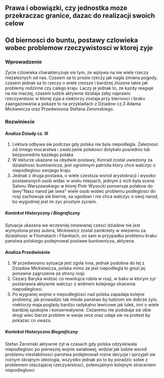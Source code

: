 ##  Prawa i obowiązki, czy jednostka moze przekraczac granice, dazac do realizacji swoich celow


## Od biernosci do buntu, postawy czlowieka wobec problemow rzeczywistosci w ktorej zyje 

### Wprowadzenie
Zycie czlowieka charakteryzuje sie tym, ze wplywa na nie wiele rzeczy niezaleznych od nas. Czasem sa to proste rzeczy jak nagla zmiana pogody, czasem jednak sa to rzeczy o wiele ciezsze i bardziej zlozone takie jak problemy rodzinne czy calego kraju. Laczy je jednak to, ze kazdy reaguje na nie inaczej, czasem ludzie aktywnie dzialaja zeby naprawic rzeczywistosc w ktorej zyja a niektorzy zostaja przy biernosci i braku zaangazowania a pokaze to na przykladach z Dziadow cz.3 Adama Mickiewicza oraz Przedwiosnia Stefana Zeromskiego.  

### Rozwiniecie
#### Analiza Dziady cz. III
1. Lektura odbywa sie podczas gdy polska nie byla niepodlegla. Zaleznosc od innego mocarstwa i zwalczanie polskosci dotykalo posrednio lub bezposrednio kazdego polaka
2. W lekturze ukazane sa obydwie postawy, Konrad zostal uwieziony za dzialalnosc buntownicza, jest ogromnym patriota ktory chce walczyc o niepodleglosc swojego kraju.
3. Jednak z druga postawa, o wiele czestsza wsrod arystokracji i wysoko postawionych osob widac w wielu miejsach, jednym z nich byla scena Salonu Warszawskiego w ktorej Piotr Wysocki porownuje polakow do lawy"Nasz narod jak lawa" wiele osob wobec problemu podleglosci do rosji zachowuje sie biernie, sa ugodowi i nie chca walczyc o swoj narod, bo wygodniej jest im zyc prostym zyciem.
##### Kontekst Historyczny i Biograficzny
Sytuacja ukazana we wczesniej omawianej czesci dziadow nie jest wymyslona przez autora, Mickiewicz zostal zamkniety w wiezieniu za dzialalnosc w Filomatach i Filaretach, on sam w przypadku problemu braku panstwa polskiego podejmowal postawe buntownicza, aktywna.

#### Analiza Przedwiośnie
1. W przedwiosniu sytuacja jest zgola inna, jednak podobna do tej z Dziadow Mickiewicza, polska mimo ze jest niepodlegla to grozi jej ponowne zagrozenie ze strony rosji.
2. Cezary Baryka widzac co rewolujca robila w rosji, w baku w ktorym zyl postanawia aktywnie walczyc z widmem kolejnego stracenia niepodleglosci.
3. Po wygranej wojnie o niepodleglosci nad polska zapadaja kolejne problemy, jak prowadzic tak mlode panstwo by ludziom sie dobrze zylo. niektorzy maja poglady bardzo radykalno lewicowe jak lulek, inni o wiele bardziej spokojne i konserwatywne. Cezaremu nie podobaja sie obie drogi wiec bierze problem w swoje rece oraz udaje sie na protest by pokazac co uwaza.

##### Kontekst Historyczno Biograficzny
Stefan Żeromski aktywnie żył w czasach gdy polska odzyskiwala niepodleglosc po pierwszej wojnie swiatowej, widzial jak ludzie wsrod problemu niestabilnosci panstwa podejmowali rozne decyzje i sprzyjali sie roznym skrajnym ideologia, wszystko jednak po to by poradzic sobie z problemem otaczajacej rzeczywistosci, potencjalnym kolejnym straceniem niepodleglosci